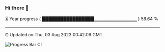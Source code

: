 ### Hi there 👋

⏳ Year progress { █████████████████▁▁▁▁▁▁▁▁▁▁▁▁▁ } 58.64 %

---

⏰ Updated on Thu, 03 Aug 2023 00:42:06 GMT

![Progress Bar CI](https://github.com/Shyam-Makwana/GitHub-Actions-Demo/workflows/Progress%20Bar%20CI/badge.svg)

